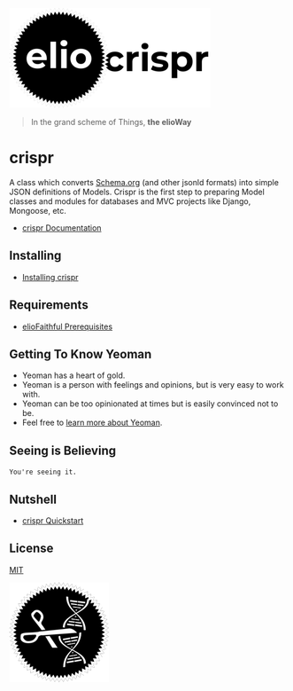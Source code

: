 ![](elio-crispr-logo.png)

> In the grand scheme of Things, **the elioWay**

# crispr

A class which converts [Schema.org](https://schema.org) (and other jsonld formats) into simple JSON definitions of Models. Crispr is the first step to preparing Model classes and modules for databases and MVC projects like Django, Mongoose, etc.

- [crispr Documentation](https://elioway.gitlab.io/eliothing/crispr/)

## Installing

- [Installing crispr](https://elioway.gitlab.io/eliothing/crispr/installing.html)

## Requirements

- [elioFaithful Prerequisites](https://elioway.gitlab.io/eliothing/installing.html)

## Getting To Know Yeoman

- Yeoman has a heart of gold.
- Yeoman is a person with feelings and opinions, but is very easy to work with.
- Yeoman can be too opinionated at times but is easily convinced not to be.
- Feel free to [learn more about Yeoman](http://yeoman.io/).

## Seeing is Believing

```
You're seeing it.
```

## Nutshell

- [crispr Quickstart](https://elioway.gitlab.io/eliothing/crispr/quickstart.html)

## License

[MIT](license)

![](apple-touch-icon.png)
